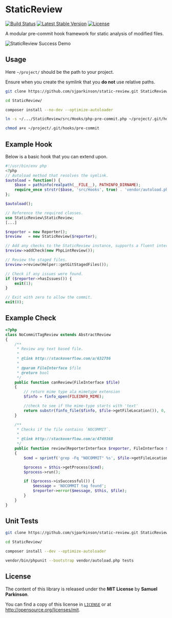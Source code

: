 StaticReview
============

[![Build Status](https://travis-ci.org/sjparkinson/static-review.svg?branch=master)](https://travis-ci.org/sjparkinson/static-review)
[![Latest Stable Version](https://poser.pugx.org/sjparkinson/static-review/v/stable.svg)](https://packagist.org/packages/sjparkinson/static-review)
[![License](https://poser.pugx.org/sjparkinson/static-review/license.svg)](https://github.com/sjparkinson/static-review/blob/master/LICENSE)

A modular pre-commit hook framework for static analysis of modified files.

![StaticReview Success Demo](http://i.imgur.com/2hicIEK.gif)

## Usage

Here `~/project/` should be the path to your project.

Ensure when you create the symlink that you **do not** use relative paths.

```bash
git clone https://github.com/sjparkinson/static-review.git StaticReview

cd StaticReview/

composer install --no-dev --optimize-autoloader

ln -s ~/.../StaticReview/src/Hooks/php-pre-commit.php ~/project/.git/hooks/pre-commit

chmod a+x ~/project/.git/hooks/pre-commit
```

## Example Hook

Below is a basic hook that you can extend upon.

```php
#!/usr/bin/env php
<?php
// Autoload method that resolves the symlink.
$autoload = function() {
    $base = pathinfo(realpath(__FILE__), PATHINFO_DIRNAME);
    require_once strstr($base, 'src/Hooks', true) . 'vendor/autoload.php';
};

$autoload();

// Reference the required classes.
use StaticReview\StaticReview;
[...]

$reporter = new Reporter();
$review   = new StaticReview($reporter);

// Add any checks to the StaticReview instance, supports a fluent interface.
$review->addCheck(new PhpLintReview());

// Review the staged files.
$review->review(Helper::getGitStagedFiles());

// Check if any issues were found.
if ($reporter->hasIssues()) {
    exit(1);
}

// Exit with zero to allow the commit.
exit(0);
```

## Example Check

```php
<?php
class NoCommitTagReview extends AbstractReview
{
    /**
     * Review any text based file.
     *
     * @link http://stackoverflow.com/a/632786
     *
     * @param FileInterface $file
     * @return bool
     */
    public function canReview(FileInterface $file)
    {
        // return mime type ala mimetype extension
        $finfo = finfo_open(FILEINFO_MIME);

        //check to see if the mime-type starts with 'text'
        return substr(finfo_file($finfo, $file->getFileLocation()), 0, 4) == 'text';
    }

    /**
     * Checks if the file contains `NOCOMMIT`.
     *
     * @link http://stackoverflow.com/a/4749368
     */
    public function review(ReporterInterface $reporter, FileInterface $file)
    {
        $cmd = sprintf('grep -Fq "NOCOMMIT" %s', $file->getFileLocation());

        $process = $this->getProcess($cmd);
        $process->run();

        if ($process->isSuccessful()) {
            $message = 'NOCOMMIT tag found';
            $reporter->error($message, $this, $file);
        }
    }
}
```

## Unit Tests

```bash
git clone https://github.com/sjparkinson/static-review.git StaticReview

cd StaticReview/

composer install --dev --optimize-autoloader

vendor/bin/phpunit --bootstrap vendor/autoload.php tests
```

## License

The content of this library is released under the **MIT License** by **Samuel Parkinson**.

You can find a copy of this license in [`LICENSE`][license] or at http://opensource.org/licenses/mit.

[license]: /LICENSE
